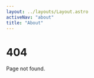 ```yaml
---
layout: ../layouts/Layout.astro
activeNav: "about"
title: "About"
---
```


<h1>404</h1>
<p>Page not found.</p>
